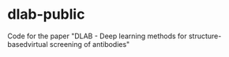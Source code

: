 # dlab-public
Code for the paper "DLAB -  Deep learning methods for structure-basedvirtual screening of antibodies"
